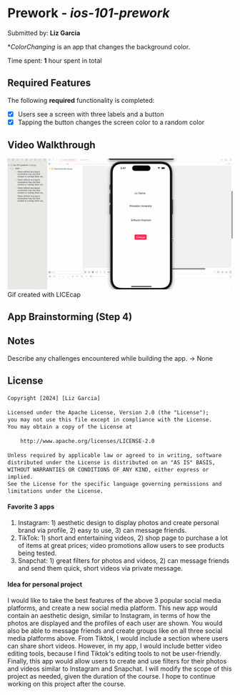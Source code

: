 # Prework - *ios-101-prework*

Submitted by: **Liz Garcia**

**ColorChanging* is an app that changes the background color.

Time spent: **1** hour spent in total

## Required Features

The following **required** functionality is completed:

- [x] Users see a screen with three labels and a button
- [x] Tapping the button changes the screen color to a random color
 
## Video Walkthrough

<img src="codepath-ios-demo1.gif" alt="gif walkthrough" /> 
Gif created with LICEcap

## App Brainstorming (Step 4)

## Notes

Describe any challenges encountered while building the app. -> None

## License

    Copyright [2024] [Liz Garcia]

    Licensed under the Apache License, Version 2.0 (the "License");
    you may not use this file except in compliance with the License.
    You may obtain a copy of the License at

        http://www.apache.org/licenses/LICENSE-2.0

    Unless required by applicable law or agreed to in writing, software
    distributed under the License is distributed on an "AS IS" BASIS,
    WITHOUT WARRANTIES OR CONDITIONS OF ANY KIND, either express or implied.
    See the License for the specific language governing permissions and
    limitations under the License.


#### Favorite 3 apps
1. Instagram: 1) aesthetic design to display photos and create personal brand via profile, 2) easy to use, 3) can message friends.
2. TikTok: 1) short and entertaining videos, 2) shop page to purchase a lot of items at great prices; video promotions allow users to see products being tested.
3. Snapchat: 1) great filters for photos and videos, 2) can message friends and send them quick, short videos via private message.

#### Idea for personal project
I would like to take the best features of the above 3 popular social media platforms, and create a new social media platform. This new app would contain an aesthetic design, similar to Instagram, in terms of how the photos are displayed and the profiles of each user are shown. You would also be able to message friends and create groups like on all three social media platforms above. From Tiktok, I would include a section where users can share short videos. However, in my app, I would include better video editing tools, because I find Tiktok's editing tools to not be user-friendly. Finally, this app would allow users to create and use filters for their photos and videos similar to Instagram and Snapchat. I will modify the scope of this project as needed, given the duration of the course. I hope to continue working on this project after the course. 
